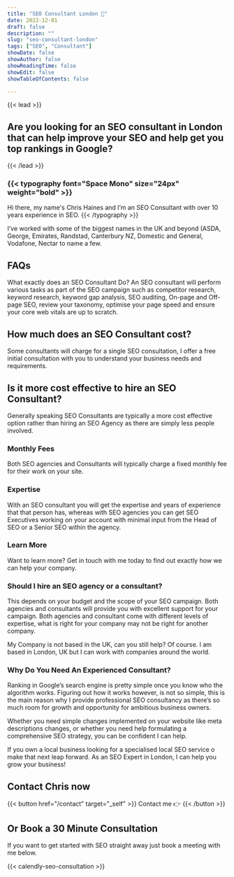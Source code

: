 ```yaml
---
title: "SEO Consultant London 👨"
date: 2022-12-01
draft: false
description: ""
slug: "seo-consultant-london"
tags: ["SEO", "Consultant"]
showDate: false
showAuthor: false
showReadingTime: false
showEdit: false
showTableOfContents: false

---
```



{{< lead >}}
## Are you looking for an SEO consultant in London that can help improve your SEO and help get you top rankings in Google?
{{< /lead >}}

### {{< typography font="Space Mono" size="24px" weight="bold" >}}
Hi there, my name's Chris Haines and I’m an SEO Consultant with over 10 years experience in SEO.
{{< /typography >}}

I’ve worked with some of the biggest names in the UK and beyond (ASDA, George, Emirates, Randstad, Canterbury NZ, Domestic and General, Vodafone, Nectar to name a few.

## FAQs
What exactly does an SEO Consultant Do?
An SEO consultant will perform various tasks as part of the SEO campaign such as competitor research, keyword research, keyword gap analysis, SEO auditing, On-page and Off-page SEO, review your taxonomy, optimise your page speed and ensure your core web vitals are up to scratch.

## How much does an SEO Consultant cost?
Some consultants will charge for a single SEO consultation, I offer a free initial consultation with you to understand your business needs and requirements.

## Is it more cost effective to hire an SEO Consultant?
Generally speaking SEO Consultants are typically a more cost effective option rather than hiring an SEO Agency as there are simply less people involved.

### Monthly Fees
Both SEO agencies and Consultants will typically charge a fixed monthly fee for their work on your site.

### Expertise
With an SEO consultant you will get the expertise and years of experience that that person has, whereas with SEO agencies you can get SEO Executives working on your account with minimal input from the Head of SEO or a Senior SEO within the agency.

### Learn More
Want to learn more? Get in touch with me today to find out exactly how we can help your company.

### Should I hire an SEO agency or a consultant?
This depends on your budget and the scope of your SEO campaign. Both agencies and consultants will provide you with excellent support for your campaign. Both agencies and consultant come with different levels of expertise, what is right for your company may not be right for another company.

My Company is not based in the UK, can you still help?
Of course. I am based in London, UK but I can work with companies around the world.

### Why Do You Need An Experienced Consultant?
Ranking in Google’s search engine is pretty simple once you know who the algorithm works. Figuring out how it works however, is not so simple, this is the main reason why I provide professional SEO consultancy as there’s so much room for growth and opportunity for ambitious business owners.

Whether you need simple changes implemented on your website like meta descriptions changes, or whether you need help formulating a comprehensive SEO strategy, you can be confident I can help.

If you own a local business looking for a specialised local SEO service o make that next leap forward. As an SEO Expert in London, I can help you grow your business!

## Contact Chris now

{{< button href="/contact" target="_self" >}}
Contact me 👉
{{< /button >}}
</center>

## Or Book a 30 Minute Consultation

If you want to get started with SEO straight away just book a meeting with me below.

{{< calendly-seo-consultation >}}

